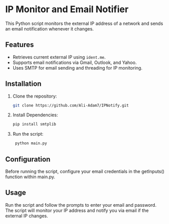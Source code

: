 # IP Monitor and Email Notifier

This Python script monitors the external IP address of a network and sends an email notification whenever it changes.

## Features

- Retrieves current external IP using `ident.me`.
- Supports email notifications via Gmail, Outlook, and Yahoo.
- Uses SMTP for email sending and threading for IP monitoring.

## Installation

1. Clone the repository:
   ```bash
   git clone https://github.com/Ali-Adam7/IPNotify.git

2. Install Dependencies:
   ```bash
   pip install smtplib

3. Run the script:
   ```bash
    python main.py

## Configuration
Before running the script, configure your email credentials in the getInputs() function within main.py.

## Usage
Run the script and follow the prompts to enter your email and password.
The script will monitor your IP address and notify you via email if the external IP changes.
